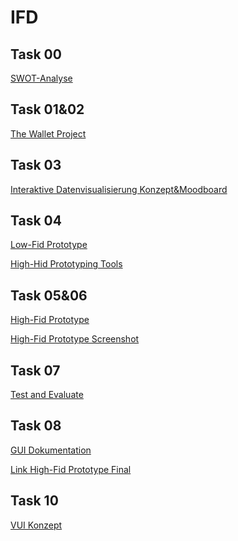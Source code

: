 # IFD

<h2 id="task-00">Task 00</h2>

<p><a href="https://github.com/BusraAylin/IFD/blob/main/task0_swot.md" target="_blank">SWOT-Analyse</a></p>

<h2 id="task-001">Task 01&02</h2>

<p><a href="https://github.com/BusraAylin/IFD/blob/main/Wallet%20Project.pdf" target="_blank">The Wallet Project</a></p>

<h2 id="task-003">Task 03</h2>

<p><a href="https://github.com/BusraAylin/IFD/blob/main/nteraktive%20Datenvisualisierung_Konzept%26Moodboard.pdf" target="_blank">Interaktive Datenvisualisierung Konzept&Moodboard</a></p>

<h2 id="task-004">Task 04</h2>

<p><a href="https://github.com/BusraAylin/IFD/blob/main/Low-Fid%20Prototype.pdf" target="_blank">Low-Fid Prototype</a></p>
<p><a href="https://github.com/BusraAylin/IFD/blob/main/Sketch_Büsra_Aylin_Tuzun.pdf" target="_blank">High-Hid Prototyping Tools</a></p>

<h2 id="task-005">Task 05&06</h2>

<p><a href="https://xd.adobe.com/view/916e1701-18fd-4d94-9ee2-879c28a8028a-c43d/" target="_blank">High-Fid Prototype</a></p>
<p><a href="https://github.com/BusraAylin/IFD/blob/main/High-Fid%20Prototype_Screens.pdf" target="_blank">High-Fid Prototype Screenshot</a></p>

<h2 id="task-007">Task 07</h2>

<p><a href="https://github.com/BusraAylin/IFD/blob/main/%2307%20Test%20and%20Evaluate.pdf" target="_blank">Test and Evaluate</a></p>

<h2 id="task-008">Task 08</h2>

<p><a href="https://github.com/BusraAylin/IFD/blob/main/%2308_GUI_Dokumentation.pdf" target="_blank">GUI Dokumentation</a></p>
<p><a href="https://xd.adobe.com/view/ff593d81-492e-4250-8eaf-fcfce61187a7-aa0a/" target="_blank">Link High-Fid Prototype Final</a></p>

<h2 id="task-008">Task 10</h2>

<p><a href="https://app.fabble.io/prototype/8fb440" target="_blank">VUI Konzept</a></p>
